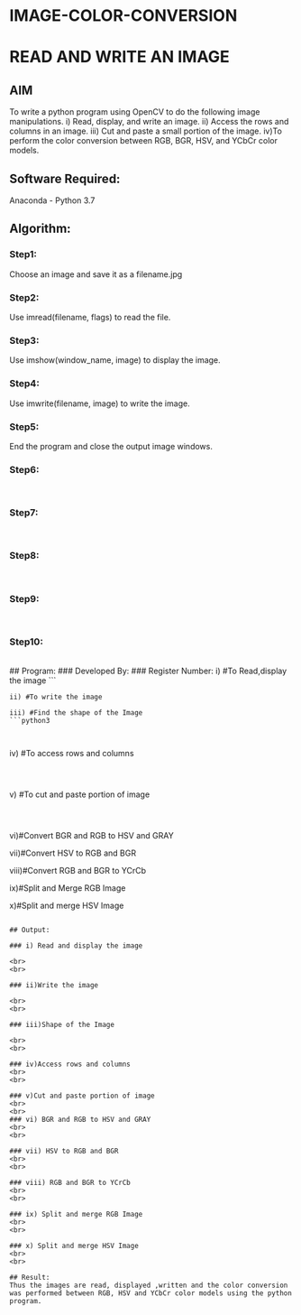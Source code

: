 # IMAGE-COLOR-CONVERSION
# READ AND WRITE AN IMAGE
## AIM
To write a python program using OpenCV to do the following image manipulations.
i) Read, display, and write an image.
ii) Access the rows and columns in an image.
iii) Cut and paste a small portion of the image.
iv)To perform the color conversion between RGB, BGR, HSV, and YCbCr color models.

## Software Required:
Anaconda - Python 3.7
## Algorithm:
### Step1:
Choose an image and save it as a filename.jpg
### Step2:
Use imread(filename, flags) to read the file.
### Step3:
Use imshow(window_name, image) to display the image.
### Step4:
Use imwrite(filename, image) to write the image.
### Step5:
End the program and close the output image windows.
### Step6:
<br>

### Step7:
<br>

### Step8:
<br>

### Step9:
<br>

### Step10:
<br>
## Program:
### Developed By:
### Register Number: 
i) #To Read,display the image
```
  

```
ii) #To write the image
```



```
iii) #Find the shape of the Image
```python3



```
iv) #To access rows and columns

```python3



```
v) #To cut and paste portion of image
```python3



```
vi)#Convert BGR and RGB to HSV and GRAY





vii)#Convert HSV to RGB and BGR




viii)#Convert RGB and BGR to YCrCb




ix)#Split and Merge RGB Image




x)#Split and merge HSV Image




```

## Output:

### i) Read and display the image

<br>
<br>

### ii)Write the image

<br>
<br>

### iii)Shape of the Image

<br>
<br>

### iv)Access rows and columns
<br>
<br>

### v)Cut and paste portion of image
<br>
<br>
### vi) BGR and RGB to HSV and GRAY
<br>
<br>

### vii) HSV to RGB and BGR
<br>
<br>

### viii) RGB and BGR to YCrCb
<br>
<br>

### ix) Split and merge RGB Image
<br>
<br>

### x) Split and merge HSV Image
<br>
<br>

## Result:
Thus the images are read, displayed ,written and the color conversion was performed between RGB, HSV and YCbCr color models using the python program.

